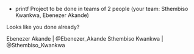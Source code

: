  - printf
Project to be done in teams of 2 people (your team: Sthembiso Kwankwa, Ebenezer Akande)

Looks like you done already?

Ebenezer Akande | @Ebenezer_Akande
Sthembiso Kwankwa | @Sthembiso_Kwankwa
